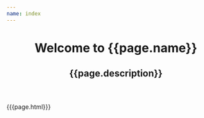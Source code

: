 ```yaml
---
name: index
---
```

<html lang="en">
  <head>
    <meta charset="UTF-8">
    <title>{{page.title}}</title>
    <meta name="viewport" content="width=device-width,initial-scale=1">
    <link rel="stylesheet" href="/stylesheets/stylesheet.css">
    <style>
      {{page.inline_styles}}
    </style>
  </head>
  <body>
    <header class="relative
      z-10
      pt-[120px]
      px-4
      md:pt-[130px]
      lg:pt-[160px]
      pb-[100px]
      bg-primary
      overflow-hidden">
      <div class="inner">
          <h1>Welcome to {{page.name}}</h1>
          <h2>{{page.description}}</h2>
      </div>
    </header>
      <div class="container">
        <div class="inner">
          {{{page.html}}}
        </div>
      </div>
  </body>
</html>
